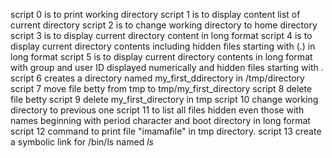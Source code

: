 script 0 is to print  working directory 
script 1 is to display content list of current directory
script 2 is to change working directory to home directory
script 3 is to display current directory content in long format
script 4 is to display current directory contents including hidden files starting with (.) in long format
script 5 is to display current directory contents in long format with group and user ID displayed numerically and hidden files starting with .
script 6 creates a directory named my_first_ddirectory in /tmp/directory
script 7 move file betty from tmp to tmp/my_first_directory
script 8 delete file betty
script 9 delete my_first_directory in tmp
script 10 change working directory to previous one
script 11 to list all files hidden even those with names beginning with period character and boot directory in long format
script 12 command to print file "imamafile" in tmp directory.
script 13 create a symbolic link for /bin/ls named _ls_